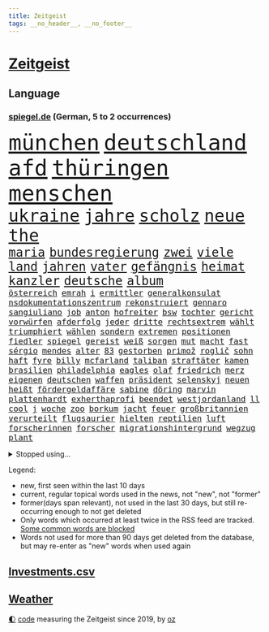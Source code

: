 ```yaml
---
title: Zeitgeist
tags: __no_header__, __no_footer__
---
```


# [Zeitgeist](https://oliz.io/zeitgeist/)

## Language

<h3><a href="https://www.spiegel.de" target="_blank">spiegel.de</a> (German, 5 to 2 occurrences)</h3>
<p style="font-family:monospace">
<span style="font-size:32pt"><a href="news_links.html#münchen" class="current">münchen</a></span>
<span style="font-size:32pt"><a href="news_links.html#deutschland" class="current">deutschland</a></span>
<span style="font-size:32pt"><a href="news_links.html#afd" class="current">afd</a></span>
<span style="font-size:32pt"><a href="news_links.html#thüringen" class="current">thüringen</a></span>
<span style="font-size:32pt"><a href="news_links.html#menschen" class="current">menschen</a></span>
<br>
<span style="font-size:25pt"><a href="news_links.html#ukraine" class="current">ukraine</a></span>
<span style="font-size:25pt"><a href="news_links.html#jahre" class="current">jahre</a></span>
<span style="font-size:25pt"><a href="news_links.html#scholz" class="current">scholz</a></span>
<span style="font-size:25pt"><a href="news_links.html#neue" class="current">neue</a></span>
<span style="font-size:25pt"><a href="news_links.html#the" class="current">the</a></span>
<br>
<span style="font-size:18pt"><a href="news_links.html#maria" class="current">maria</a></span>
<span style="font-size:18pt"><a href="news_links.html#bundesregierung" class="current">bundesregierung</a></span>
<span style="font-size:18pt"><a href="news_links.html#zwei" class="current">zwei</a></span>
<span style="font-size:18pt"><a href="news_links.html#viele" class="current">viele</a></span>
<span style="font-size:18pt"><a href="news_links.html#land" class="current">land</a></span>
<span style="font-size:18pt"><a href="news_links.html#jahren" class="current">jahren</a></span>
<span style="font-size:18pt"><a href="news_links.html#vater" class="current">vater</a></span>
<span style="font-size:18pt"><a href="news_links.html#gefängnis" class="current">gefängnis</a></span>
<span style="font-size:18pt"><a href="news_links.html#heimat" class="current">heimat</a></span>
<span style="font-size:18pt"><a href="news_links.html#kanzler" class="current">kanzler</a></span>
<span style="font-size:18pt"><a href="news_links.html#deutsche" class="current">deutsche</a></span>
<span style="font-size:18pt"><a href="news_links.html#album" class="current">album</a></span>
<br>
<span style="font-size:12pt"><a href="news_links.html#österreich" class="current">österreich</a></span>
<span style="font-size:12pt"><a href="news_links.html#emrah" class="new">emrah</a></span>
<span style="font-size:12pt"><a href="news_links.html#i" class="current">i</a></span>
<span style="font-size:12pt"><a href="news_links.html#ermittler" class="current">ermittler</a></span>
<span style="font-size:12pt"><a href="news_links.html#generalkonsulat" class="new">generalkonsulat</a></span>
<span style="font-size:12pt"><a href="news_links.html#nsdokumentationszentrum" class="new">nsdokumentationszentrum</a></span>
<span style="font-size:12pt"><a href="news_links.html#rekonstruiert" class="current">rekonstruiert</a></span>
<span style="font-size:12pt"><a href="news_links.html#gennaro" class="new">gennaro</a></span>
<span style="font-size:12pt"><a href="news_links.html#sangiuliano" class="new">sangiuliano</a></span>
<span style="font-size:12pt"><a href="news_links.html#job" class="current">job</a></span>
<span style="font-size:12pt"><a href="news_links.html#anton" class="new">anton</a></span>
<span style="font-size:12pt"><a href="news_links.html#hofreiter" class="new">hofreiter</a></span>
<span style="font-size:12pt"><a href="news_links.html#bsw" class="current">bsw</a></span>
<span style="font-size:12pt"><a href="news_links.html#tochter" class="current">tochter</a></span>
<span style="font-size:12pt"><a href="news_links.html#gericht" class="current">gericht</a></span>
<span style="font-size:12pt"><a href="news_links.html#vorwürfen" class="current">vorwürfen</a></span>
<span style="font-size:12pt"><a href="news_links.html#afderfolg" class="current">afderfolg</a></span>
<span style="font-size:12pt"><a href="news_links.html#jeder" class="current">jeder</a></span>
<span style="font-size:12pt"><a href="news_links.html#dritte" class="current">dritte</a></span>
<span style="font-size:12pt"><a href="news_links.html#rechtsextrem" class="current">rechtsextrem</a></span>
<span style="font-size:12pt"><a href="news_links.html#wählt" class="current">wählt</a></span>
<span style="font-size:12pt"><a href="news_links.html#triumphiert" class="current">triumphiert</a></span>
<span style="font-size:12pt"><a href="news_links.html#wählen" class="current">wählen</a></span>
<span style="font-size:12pt"><a href="news_links.html#sondern" class="current">sondern</a></span>
<span style="font-size:12pt"><a href="news_links.html#extremen" class="current">extremen</a></span>
<span style="font-size:12pt"><a href="news_links.html#positionen" class="current">positionen</a></span>
<span style="font-size:12pt"><a href="news_links.html#fiedler" class="new">fiedler</a></span>
<span style="font-size:12pt"><a href="news_links.html#spiegel" class="current">spiegel</a></span>
<span style="font-size:12pt"><a href="news_links.html#gereist" class="current">gereist</a></span>
<span style="font-size:12pt"><a href="news_links.html#weiß" class="current">weiß</a></span>
<span style="font-size:12pt"><a href="news_links.html#sorgen" class="current">sorgen</a></span>
<span style="font-size:12pt"><a href="news_links.html#mut" class="current">mut</a></span>
<span style="font-size:12pt"><a href="news_links.html#macht" class="current">macht</a></span>
<span style="font-size:12pt"><a href="news_links.html#fast" class="current">fast</a></span>
<span style="font-size:12pt"><a href="news_links.html#sérgio" class="new">sérgio</a></span>
<span style="font-size:12pt"><a href="news_links.html#mendes" class="current">mendes</a></span>
<span style="font-size:12pt"><a href="news_links.html#alter" class="current">alter</a></span>
<span style="font-size:12pt"><a href="news_links.html#83" class="current">83</a></span>
<span style="font-size:12pt"><a href="news_links.html#gestorben" class="current">gestorben</a></span>
<span style="font-size:12pt"><a href="news_links.html#primož" class="current">primož</a></span>
<span style="font-size:12pt"><a href="news_links.html#roglič" class="current">roglič</a></span>
<span style="font-size:12pt"><a href="news_links.html#sohn" class="current">sohn</a></span>
<span style="font-size:12pt"><a href="news_links.html#haft" class="current">haft</a></span>
<span style="font-size:12pt"><a href="news_links.html#fyre" class="new">fyre</a></span>
<span style="font-size:12pt"><a href="news_links.html#billy" class="new">billy</a></span>
<span style="font-size:12pt"><a href="news_links.html#mcfarland" class="new">mcfarland</a></span>
<span style="font-size:12pt"><a href="news_links.html#taliban" class="current">taliban</a></span>
<span style="font-size:12pt"><a href="news_links.html#straftäter" class="current">straftäter</a></span>
<span style="font-size:12pt"><a href="news_links.html#kamen" class="current">kamen</a></span>
<span style="font-size:12pt"><a href="news_links.html#brasilien" class="current">brasilien</a></span>
<span style="font-size:12pt"><a href="news_links.html#philadelphia" class="current">philadelphia</a></span>
<span style="font-size:12pt"><a href="news_links.html#eagles" class="new">eagles</a></span>
<span style="font-size:12pt"><a href="news_links.html#olaf" class="current">olaf</a></span>
<span style="font-size:12pt"><a href="news_links.html#friedrich" class="current">friedrich</a></span>
<span style="font-size:12pt"><a href="news_links.html#merz" class="current">merz</a></span>
<span style="font-size:12pt"><a href="news_links.html#eigenen" class="current">eigenen</a></span>
<span style="font-size:12pt"><a href="news_links.html#deutschen" class="current">deutschen</a></span>
<span style="font-size:12pt"><a href="news_links.html#waffen" class="current">waffen</a></span>
<span style="font-size:12pt"><a href="news_links.html#präsident" class="current">präsident</a></span>
<span style="font-size:12pt"><a href="news_links.html#selenskyj" class="current">selenskyj</a></span>
<span style="font-size:12pt"><a href="news_links.html#neuen" class="current">neuen</a></span>
<span style="font-size:12pt"><a href="news_links.html#heißt" class="current">heißt</a></span>
<span style="font-size:12pt"><a href="news_links.html#fördergeldaffäre" class="current">fördergeldaffäre</a></span>
<span style="font-size:12pt"><a href="news_links.html#sabine" class="current">sabine</a></span>
<span style="font-size:12pt"><a href="news_links.html#döring" class="current">döring</a></span>
<span style="font-size:12pt"><a href="news_links.html#marvin" class="current">marvin</a></span>
<span style="font-size:12pt"><a href="news_links.html#plattenhardt" class="new">plattenhardt</a></span>
<span style="font-size:12pt"><a href="news_links.html#exherthaprofi" class="new">exherthaprofi</a></span>
<span style="font-size:12pt"><a href="news_links.html#beendet" class="current">beendet</a></span>
<span style="font-size:12pt"><a href="news_links.html#westjordanland" class="current">westjordanland</a></span>
<span style="font-size:12pt"><a href="news_links.html#ll" class="new">ll</a></span>
<span style="font-size:12pt"><a href="news_links.html#cool" class="current">cool</a></span>
<span style="font-size:12pt"><a href="news_links.html#j" class="current">j</a></span>
<span style="font-size:12pt"><a href="news_links.html#woche" class="current">woche</a></span>
<span style="font-size:12pt"><a href="news_links.html#zoo" class="current">zoo</a></span>
<span style="font-size:12pt"><a href="news_links.html#borkum" class="current">borkum</a></span>
<span style="font-size:12pt"><a href="news_links.html#jacht" class="current">jacht</a></span>
<span style="font-size:12pt"><a href="news_links.html#feuer" class="current">feuer</a></span>
<span style="font-size:12pt"><a href="news_links.html#großbritannien" class="current">großbritannien</a></span>
<span style="font-size:12pt"><a href="news_links.html#verurteilt" class="current">verurteilt</a></span>
<span style="font-size:12pt"><a href="news_links.html#flugsaurier" class="new">flugsaurier</a></span>
<span style="font-size:12pt"><a href="news_links.html#hielten" class="current">hielten</a></span>
<span style="font-size:12pt"><a href="news_links.html#reptilien" class="new">reptilien</a></span>
<span style="font-size:12pt"><a href="news_links.html#luft" class="current">luft</a></span>
<span style="font-size:12pt"><a href="news_links.html#forscherinnen" class="current">forscherinnen</a></span>
<span style="font-size:12pt"><a href="news_links.html#forscher" class="current">forscher</a></span>
<span style="font-size:12pt"><a href="news_links.html#migrationshintergrund" class="current">migrationshintergrund</a></span>
<span style="font-size:12pt"><a href="news_links.html#wegzug" class="new">wegzug</a></span>
<span style="font-size:12pt"><a href="news_links.html#plant" class="current">plant</a></span>
</p>
<details>
<summary>Stopped using...</summary>
<p class="former" style="font-size:12pt">
enorm(1416) covid(1415) kino(1415) aussicht(1414) entdeckung(1414) november(1414) sieger(1414) amerikanische(1413) bidens(1413) verluste(1413) welle(1413) angela(1412) beschimpft(1412) konkurrenz(1412) protestiert(1412) villa(1412) bayerische(1411) fahrt(1411) florida(1411) for(1411) reiche(1411) verlängern(1411) bau(1410) belasten(1410) gebaut(1410) hervor(1410) konfrontiert(1410) pause(1410) boris(1409) ermitteln(1409) kalifornien(1409) untersuchungsausschuss(1409) verpassen(1409) 12(1408) ans(1408) doppelt(1408) rettet(1408) wales(1408) bayerischen(1407) entdeckte(1407) fußballquiz(1407) hebt(1407) investitionen(1407) sexueller(1407) 80(1406) botschafter(1406) fbi(1406) gebrochen(1406) lesen(1406) meldete(1406) missbrauch(1406) roman(1406) amtszeit(1405) regt(1405) zuständige(1405) armut(1404) außerdem(1404) babys(1404) britischer(1404) see(1404) feuerwehrleute(1403) gebe(1403) kämpfer(1403) wochenlang(1403) jahrzehntelang(1402) verheerenden(1402) bestehen(1401) brutal(1401) einstellen(1401) geklärt(1401) lehnen(1400) park(1400) restaurants(1400) taiwan(1400) unterstützer(1400) hölle(1399) auswirkungen(1398) eigentümer(1398) globale(1398) möglichst(1398) annalena(1397) belgien(1397) schwierige(1397) voraus(1397) gering(1396) geschäftsführer(1396) enge(1394) kunst(1394) nachgewiesen(1394) hürden(1393) moskaus(1392) porsche(1392) licht(1391) berühmte(1390) schießen(1389) kindes(1388) politikerin(1384) istanbul(1382) antrag(1381) steffen(1380) beweise(1378) fortsetzung(1377) schützt(1375) provoziert(1370) energie(1367) ausgaben(1362) erhebliche(1355) rache(1354) zusätzliche(1344) marine(1343) expräsidenten(1281) rückgang(1275) autobahnen(1269) carlos(1267) konservative(1253) politikern(1248) long(1237) investor(1234) enthalten(1221) verlag(1215) fußballstar(1210) stundenlang(1161) arte(1153) rereportage(1153) anführer(1151) autoren(1129) ausgefallen(1123) las(1119) weibliche(1112) jahrzehnt(1091) teure(1076) hawaii(1074) schulden(1048) rauswurf(1043) ice(1041) stern(1030) bekannteste(1006) laura(1001) meta(994) außenministerium(993) lieferung(979) klappt(974) aufgestellt(967) weiten(961) spielern(941) helikopter(936) betreibt(910) jennifer(904) erneuerbare(892) angriffskrieg(891) hochrangigen(883) kasse(882) microsoft(882) starkes(873) finanzierung(868) wall(866) angestellte(865) handys(856) heiß(848) harter(827) el(825) weltverband(824) computer(819) misshandelt(791) älter(791) finde(789) deutsch(784) verstoßen(782) zurückhaltung(764) effekt(754) offizielle(750) aufmerksam(742) medizin(740) streiks(737) extremisten(736) träumt(725) herunter(724) talkshow(717) ersetzt(707) tel(705) fortschritt(704) nutzern(699) aviv(694) lionel(690) staatsmedien(686) gerecht(683) aktivist(682) pjöngjang(672) operiert(661) todesstrafe(660) flugabwehr(652) general(652) heinrich(647) spion(647) human(644) reißen(643) redet(641) 500000(635) anscheinend(627) wechselte(623) text(618) hürde(603) perfekten(602) aggressiv(599) heimische(597) fahnder(593) gegründet(593) muslime(590) emotionale(589) springen(587) zufällig(585) junta(579) alcaraz(575) vorstandschef(571) übungen(571) nordamerika(567) kläger(561) rechtsaußen(556) bewertet(553) kleinere(553) unruhe(551) 150000(547) europawahl(545) aufträge(542) detail(539) kaiser(537) schwangerschaftsabbrüche(535) eingeräumt(533) ankommen(530) betreiben(529) hamilton(529) lewis(529) dominieren(527) handelte(525) gewartet(522) geflüchtet(511) angelegenheit(507) arten(507) genaue(507) wiederwahl(507) gekürt(505) fluggesellschaften(500) staatsschutz(494) halbiert(493) staatsbürger(491) bekämpfung(489) gemälde(488) usamerikanische(487) victor(486) alarmbereitschaft(485) exkanzler(484) durften(480) erstem(476) vergeltung(474) auffällig(473) seltsame(466) berühmtesten(463) protestierten(462) florenz(461) motto(460) gelände(458) drang(456) umstieg(456) brandanschlag(451) naturschutz(448) treu(445) kopenhagen(444) lukas(444) vergleicht(444) wirtschaftlich(441) älterer(434) missstände(430) vertreten(425) renommierten(424) busfahrer(423) vorlegen(422) 2013(418) weisen(417) greta(415) delegation(414) massiver(409) vertrauter(408) allgäu(407) surfen(398) entpuppt(397) antwortet(396) höheren(395) schönste(395) staus(392) extremer(391) wirtschaftsweise(389) gegeneinander(388) wegovy(388) forschern(386) angefeindet(385) linnemann(383) mancher(383) geflohen(382) margot(380) instagrampost(378) netanyahus(378) lady(373) podium(371) völkermord(371) geschäftsleute(362) digitalen(360) roter(360) goldenen(359) ticketpreise(358) drogenboss(356) griffen(356) fraktion(355) konsequent(352) dient(351) pannen(350) kassel(348) achtzigerjahren(344) auswertung(343) jugendstrafe(343) weitet(340) beschwert(339) tauchen(337) 12000(336) stadtrat(335) getöteter(332) jüdischen(332) eingeschränkt(329) palästina(327) überraschte(327) daneben(325) rief(323) nachbarland(319) taugen(313) einlegen(310) popkultur(310) 22jährige(309) beschießen(309) wilde(307) vielfältig(306) teilgenommen(302) massaker(301) unterscheidet(300) europameisterschaft(299) tipp(292) beruhigen(291) unbeliebt(291) jüdinnen(289) führerscheinprüfung(286) mangelt(285) schade(283) topmanager(278) raser(277) wirtz(277) stellten(276) arbeitsrecht(275) evan(273) freitagmorgen(273) student(273) artikel(272) bedingt(272) kanye(272) verschaffen(271) abwärtstrend(270) beendete(268) siegerin(268) geheimnisse(267) gewaltsam(267) präsidentschaftskandidatur(267) entspannung(265) ngo(264) stone(264) sammelte(263) dreijähriger(261) geklagt(259) kalten(259) großstädten(257) nass(256) fußballklub(252) gershkovich(252) hochrangiger(252) zurückgekehrt(252) erschoss(251) rights(250) wahre(250) kriegsschiffe(247) sharon(247) spruch(244) zeremonie(244) inspirieren(243) kremlgegner(242) erhöhter(241) gleichgeschlechtliche(241) paare(241) to(240) oslo(239) air(238) stürmt(237) toni(232) erholt(231) geringere(231) you(231) hugh(230) kommandozentrale(228) könige(227) taipeh(227) anzugreifen(226) luke(226) bastian(225) bombe(224) muskeln(223) sendet(221) vorm(221) wassermassen(221) erzielen(220) sand(220) präsentierte(219) 180(217) hamasführer(216) single(216) japaner(214) rast(213) rückwirkend(213) innsbruck(212) südafrikas(212) wertvolle(212) gemüter(210) zusammenstößen(210) bereitschaft(209) spitzenpolitiker(209) südkoreanischen(209) hype(208) meere(208) route(208) anwesend(207) leonardo(207) schusswaffen(207) aneinander(206) bauernhof(206) matteo(206) berufstätige(205) spezialisiert(205) angekündigten(204) sap(203) softwarekonzern(203) alarmierte(202) attal(202) angesetzt(199) nackte(199) eintritt(198) losgehen(198) zweieinhalb(198) familienunternehmen(197) grenzschutz(197) kachelmann(196) ismail(195) vergewaltigungen(193) einzigartig(190) rod(190) south(190) abgewiesen(189) gesichtet(189) bruttoinlandsprodukt(187) massenhaften(184) minderjährigen(184) umweltaktivisten(184) polizeibeamte(183) lösten(181) auslieferung(180) ranking(179) mount(178) frühe(177) partnern(177) anfeindungen(176) rettungskräften(176) strategische(176) 450(175) nachbessern(175) verlorene(173) andy(172) klärt(171) geheimdiensten(170) einsetzt(169) geführten(169) wirtschaftskrise(169) ewigkeit(168) großvaters(168) limburg(168) lopez(168) angewiesen(167) herausfinden(167) 35000(166) übertrieben(165) stewart(164) anteilnahme(161) durchhalten(161) lunge(161) rhetorik(161) offenhalten(160) hessischen(158) staatspräsident(158) kremltruppen(157) tue(157) morddrohungen(156) skandale(156) dürfe(154) erdrutsche(153) vorab(153) 21jähriger(152) fehlten(152) leo(151) raste(151) ersatz(150) töteten(150) fragwürdige(149) langweilig(149) sainz(149) bekriegen(148) orientierung(148) fluglinie(147) stießen(147) stützpunkt(147) lärm(146) passagieren(146) jünger(145) km/h(145) mies(145) public(145) traditionell(145) verschuldete(145) katie(144) lieder(143) rügen(143) bestanden(142) flossen(142) erhitzt(141) studien(141) protestcamp(140) ragte(139) spielten(139) verwirrung(139) ressourcen(138) bedingung(137) 20jähriger(136) höchst(136) speisen(136) wolken(136) immobilienkonzern(135) israelgazakonflikt(135) mentalen(135) schriftstellerin(135) nicola(134) eroller(133) sozialer(133) unterstrich(133) bookingcom(132) mache(132) gegend(131) menschenmassen(131) bedrohen(130) verschleppten(130) milliardäre(129) selfie(129) coronaprotokolle(128) locker(128) neugebauer(128) einheimische(127) scham(127) ungewissheit(127) verweigern(127) usreporter(126) biergarten(125) sozialausgaben(125) besatzer(124) grundsteuerreform(124) rekrutieren(123) witz(123) bestseller(122) eurowings(122) hisbollahkommandeur(122) vergeltungsschlag(122) pelosi(121) schikane(121) serienkiller(121) bittere(120) frischer(120) jahrhunderts(120) zelte(120) pressefreiheit(119) revolutionswächter(119) ablauf(118) akteure(117) jeher(116) saturn(116) erstattete(115) polarisierung(115) provozieren(115) pérez(115) strafbar(115) markenzeichen(114) mischt(114) reitsport(113) wohnort(113) grundsteuer(112) hochhaus(112) kürzer(112) überflutet(112) gezielten(111) kämpften(111) verbinden(111) verwarnt(111) angesprochen(110) besuchte(110) gestank(110) unglücklich(110) gefangenenlager(109) wunderbaren(109) überschwänglich(109) feuern(108) flasche(108) shows(108) bestritt(107) nonbinäre(107) sexistischer(107) stabhochspringer(107) gap(106) unterschätzte(106) diw(105) hals(105) geschworenen(104) hochgradig(104) kommentare(104) selbstinszenierung(104) 46(103) anwohnern(103) demonstrierenden(103) sprüche(103) agententätigkeit(102) champion(102) flüchtlingslager(102) gebäudes(102) tigermücke(102) anlegen(101) eintrittsgeld(101) hervorgebracht(101) wahlrechtsreform(101) carrie(100) magischen(100) nachfolgerin(100) perfekt(100) schwerwiegende(100) bauministerin(99) getanzt(99) koalitionsbruch(99) wahlrecht(99) geflüchteter(98) grimm(98) propalästinensisches(98) g7(97) clip(96) tauziehen(96) hassbotschaften(95) haushaltsstreit(95) menschenrechtsorganisation(95) gewachsen(94) river(94) sea(94) verbraucht(94) anc(93) hungerstreik(93) kleinlaut(93) suchaktion(93) märtens(92) entwendete(91) erdüberlastungstag(91) mitstreiter(91) propalästinensischer(91) verbreitete(91) verärgerung(91) beirut(90) boeingkrise(90) flop(90) regelverstoß(90) anspannung(89) anzutreten(89) befällt(89) berlintiergarten(89) berüchtigten(89) ignorieren(89) israelfeindlichem(89) losgegangen(89) notarzt(89) tvexperte(89) buhrufe(88) drake(88) geschwächte(88) hitzetote(88) kaulitz(88) kfrage(88) nervt(88) zuma(88) bäcker(87) geist(87) lässig(87) vizepräsidentschaft(87) kreislaufprobleme(86) slowenien(86) unterschiedlicher(86) digitalkonzerne(85) goldener(85) hüften(85) psychischer(85) schnauzbart(85) toppen(85) veronika(85) versailles(85) vorausgegangen(85) zweijährige(85) übel(85) 91jährigen(84) cartoonisten(84) erbes(84) erwin(84) nachrichtenagentur(84) schleudert(84) schoigu(84) weigert(84) befahrenen(83) berüchtigter(83) chefredakteur(83) chinapolitik(83) entreißen(83) traurig(83) verschwundenen(83) vorteile(83) animiert(82) eröffnungsfeier(82) fernost(82) fußballeuropameisterschaft(82) mali(82) schwebt(82) tenniskarriere(82) zuständen(82) end(81) komisch(81) regnen(81) turner(81) umziehen(81) bafög(80) dreifachen(80) maßvoll(80) sturzfluten(80) sexologin(79) wahlplakat(79) aufgestiegen(78) autistischen(78) deutschlandchef(78) geistige(78) kampfzone(78) lgbtq+community(78) schwarzwald(78) spa(78) südsudan(78) affleck(77) albanien(77) baumarten(77) geschehnissen(77) umkämpft(77) ausgegangen(76) faktoren(76) fußballnationalspieler(76) grandiose(76) rassistischer(76) sde(76) socialmediastar(76) suchten(76) teiman(76) basketballnationalmannschaft(75) blutkonserven(75) kigenerierten(75) marveluniversum(75) prügeln(75) unerfahren(75) blutvergießen(74) iowa(74) limbachoberfrohna(74) überstellt(74) are(73) laufbahn(73) louisa(73) stattgefunden(73) wachsfigur(73) buchtipp(72) ceos(72) christen(72) datenmengen(72) festspiele(72) hinrichten(72) illegaler(72) internets(72) jubelt(72) sauberkeit(72) badeunfall(71) gegrölt(71) parole(71) somalia(71) somalischen(71) zigarette(71) 158(70) 54jährige(70) busfahrerin(70) cornelius(70) dieckmann(70) jeremy(70) ledecky(70) mittelalterliche(70) rudern(70) spiegelumfrage(70) tropensturm(70) typen(70) unterstellt(70) überwirft(70) latte(69) söldner(69) /(68) ausgebuht(68) blauer(68) büroleiterin(68) gehaltserhöhung(68) gleitschirmflieger(68) lösungen(68) sportart(68) surfer(68) verweisen(68) aufzeichnungsbeginn(67) beschweren(67) heimliche(67) swr(67) wussten(67) normalen(66) sponsor(66) einreiseverbot(65) geheimverhandlungen(65) josé(65) missbrauchsvorwürfen(65) mitleid(65) o2(65) sellner(65) angelique(64) jederzeit(64) kerber(64) kiesewetter(64) serviert(64) vorpreschen(64) abscheulich(63) ahnung(63) entgleisung(63) guess(63) traumpaar(63) eröffnete(62) geplagt(62) ross(62) big(61) kubitschek(61) mac(61) siebenmal(61) tiergartenmörders(61) zeidler(61) 24jähriger(60) aufräumen(60) enormen(60) gleichen(60) lorenzo(60) musetti(60) undenkbar(60) etat(59) gesteinsbrocken(59) gärten(59) marina(59) vince(59) bella(58) bundesfinanzministerium(58) bundeskanzlers(58) bundesweiten(58) hadid(58) hurrikan(58) häuslicher(58) komitee(58) mandelapartei(58) neuulm(58) spürhund(58) undercover(58) wahlunterlagen(58) wohlbefinden(58) 106(57) anklagebehörde(57) gesundheitsministers(57) maus(57) nowitzki(57) ursprünglich(57) viertelmillion(57) aniston(56) arabische(56) beliebten(56) gehör(56) insaumfrage(56) lieblingsstadt(56) magabewegung(56) militärbasis(56) redmann(56) sonntagsfrage(56) todestag(56) weißt(56) woanders(56) befahrbar(55) fördermittel(55) parteigründerin(55) rex(55) tyrannosaurus(55) übertragung(55) akuter(54) aufgewachsen(54) dicaprio(54) entspannter(54) videobilder(54) markiert(53) rivalisierender(53) schwächsten(53) beschleunigt(52) entsprungen(52) genießt(52) macrons(52) mitternacht(52) sportfans(52) usstreitkräfte(52) ausgeflogen(51) dlv(51) erteilen(51) expertinnen(51) fachkräften(51) fahrlässig(51) gefesselt(51) kaul(51) nachträglich(51) notwendige(51) unerhörte(51) weltweiter(51) aiwanger(50) friedensgespräche(50) fähigkeit(50) hubert(50) wahlergebnissen(50) 1947(49) englischer(49) hausbesitzern(49) hauseigentümer(49) kinostart(49) demokrat(48) kuss(48) standorten(48) yacht(48) zurückgerufen(48) überwiegen(48) entschädigt(47) eurosport(47) gefangenentausch(47) glanz(47) wars(47) betraf(46) verlobt(46) funken(45) lagern(45) lama(45) schwarzarbeit(45) anhalten(44) wahlkampfhilfe(44) staunt(43) syndrome(43) 15jährigen(42) d(42) direktmandat(42) eigenschaft(42) flohen(42) glatt(42) langeweile(42) miriam(42) mochte(42) sommerurlaub(42) tahiti(42) zurückhaltender(42) älterwerden(42) gefühlen(41) kanadier(41) kappt(41) kremlkritiker(41) luxusauto(41) schwimmstar(41) staatsschulden(41) verfassungswidrig(41) erschaffen(40) gelaunt(40) hamaskommandeur(40) flughafens(39) ikonischen(39) kursierte(39) rico(39) telefon(39) terminal(39) gekehrt(38) taiwanischen(38) trip(38) dino(37) folgenreiche(37) gesundheitsversorgung(37) k(37) reste(37) sprinter(37) wiederholen(37) brennen(36) erastour(36) fruchtbar(36) radew(36) spiegelquiz(36) trauma(36) wahlwerbespot(36) alkoholfreies(35) aufmerksamer(35) billigeren(35) einzel(35) fred(35) hausmittel(35) immens(35) kampfeinsätze(35) office(35) oval(35) recap(35) rützels(35) satellitenbilder(35) turnen(35) anruf(34) begnadigung(34) disput(34) internethit(34) kommentator(34) machtkämpfe(34) prideparade(34) rekordtempo(34) eiern(33) erkrankungen(33) phelps(33) rap(33) siebte(33) zurückerobern(33) abnehmspritzen(32) café(32) enger(32) fraktionschef(32) inlandsgeheimdienst(32) instagramprofil(32) rettungshubschrauber(32) empfindet(31) gegensatz(31) huldigen(31) katzen(31) kühen(31) murray(31) sprint(31) ungleichen(31) verwüstung(31) donezk(30) drogerieunternehmer(30) lgbtqrechte(30) repräsentative(30) schwören(30) tyler(30) 20jährigen(29) merkt(29) unbeirrt(29) abenteuer(28) geschah(28) gletscher(28) mercedespilot(28) nachhaltigkeit(28) trab(28) unantastbar(28) clips(27) dämpfer(27) geparkten(27) getümmel(27) höchstleistungen(27) verbirgt(27) gehoben(26) genügte(26) jasper(26) mälzer(26) wembanyama(26) ausrücken(25) cdumann(25) faulen(25) groll(25) kür(25) mitschüler(25) wahlergebnisses(25) ablenken(24) gewehr(24) gleichgeschlechtlichen(24) locals(24) martina(24) uslangstreckenwaffen(24) brutalität(23) lebensgefährten(23) lüdke(23) opfert(23) penis(23) robinhoodbaum(23) routinen(23) schweben(23) spdabgeordneter(23) sycamore(23) beschreiben(22) kriegt(22) monsunregen(22) rekordweltmeister(22) behauptete(21) brasilianerin(21) cousin(21) feministische(21) jackman(21) rimpac(21) seemanöver(21) toskana(21) ahorn(20) beigesetzt(20) gräbern(20) lebenslauf(20) raketenschlag(20) usjournalisten(20) verkäufen(20) angesehen(19) blanc(19) death(19) deif(19) gangs(19) handydaten(19) krasse(19) mont(19) postete(19) sprengstoff(19) stimmenfang(19) südamerikanischen(19) vision(19) empfänger(18) verglich(18) bahnstrecken(17) eigenschaften(17) haftanstalten(17) phil(17) theoretische(17) unterdrückt(17) beauftragte(16) bärin(16) freundschaftsarmbänder(16) jogger(16) midlifecrisis(16) mäßigung(16) sexistischen(16) staatsräson(16) trumpattentat(16) attentäters(15) crooks(15) namhafte(15) telefoniert(15) vonovia(15) altstadt(14) ammersee(14) doppelsieg(14) einigkeit(14) klimaanlagen(14) rettungsplan(14) sechsten(14) tiefsee(14) usbundesstaates(14) vermelden(14) auftragskiller(13) chefetagen(13) crowdstrike(13) drahtzieher(13) erforderlich(13) halluzinationen(13) interessierte(13) interpretiert(13) lächerlich(13) sportevent(13) gefährt(12) kinderlose(12) koks(12) schwangerer(12) umlaufbahn(12) uspräsidentin(12) versinkt(12) 1972(11) luftverkehr(11) plötzliche(11) schmälert(11) stoff(11) zurückgelassen(11)
</p>
</details>
<p>Legend:
<ul>
<li><span class="new">new</span>, first seen within the last 10 days</li>
<li><span class="current">current</span>, regular topical words used in the news, not "new", not "former"</li>
<li><span class="former">former(days span relevant)</span>, not used in the last 30 days, but still re-occurring enough to not get deleted</li>
<li>Only words which occurred at least twice in the RSS feed are tracked. <a href="language/filters.py">Some common words are blocked</a></li>
<li>Words not used for more than 90 days get deleted from the database, but may re-enter as "new" words when used again</li>
</ul>
</p>

## [Investments](investments.html)[.csv](investments.csv)

## [Weather](weather.html)

<footer>
<a href="javascript:toggleTheme()" class="nav">🌓</a>
<a href="https://github.com/ooz/zeitgeist">code</a> measuring the Zeitgeist since 2019, by <a href="https://oliz.io">oz</a>
</footer>

